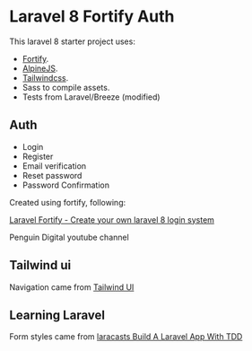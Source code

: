 # Laravel 8 Fortify Auth

This laravel 8 starter project uses:

- [Fortify](https://github.com/laravel/fortify).
- [AlpineJS](https://github.com/alpinejs/alpine).
- [Tailwindcss](https://tailwindcss.com/).
- Sass to compile assets.
- Tests from Laravel/Breeze (modified)

## Auth

- Login
- Register
- Email verification
- Reset password
- Password Confirmation

Created using fortify, following:

[Laravel Fortify - Create your own laravel 8 login system](https://www.youtube.com/watch?v=KVE1BofYBF0&list=PLxFwlLOncxFIbxi2gQCN3SR5e3-WB-4T2)

Penguin Digital youtube channel

## Tailwind ui

Navigation came from [Tailwind UI](https://tailwindui.com/preview)

## Learning Laravel

Form styles came from [laracasts Build A Laravel App With TDD](https://laracasts.com/series/build-a-laravel-app-with-tdd)

